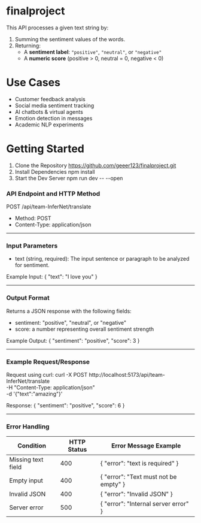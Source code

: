 # finalproject
This API processes a given text string by:

1. Summing the sentiment values of the words.
2. Returning:
   - A **sentiment label**: `"positive"`, `"neutral"`, or `"negative"`
   - A **numeric score** (positive > 0, neutral = 0, negative < 0)

# Use Cases

- Customer feedback analysis  
- Social media sentiment tracking  
- AI chatbots & virtual agents  
- Emotion detection in messages  
- Academic NLP experiments

# Getting Started

1. Clone the Repository
https://github.com/geeer123/finalproject.git
2. Install Dependencies
npm install
3. Start the Dev Server
npm run dev -- --open


### API Endpoint and HTTP Method

POST /api/team-InferNet/translate

- Method: POST
- Content-Type: application/json

---

### Input Parameters

- text (string, required): The input sentence or paragraph to be analyzed for sentiment.

Example Input:
{
  "text": "I love you"
}

---

### Output Format

Returns a JSON response with the following fields:

- sentiment: "positive", "neutral", or "negative"
- score: a number representing overall sentiment strength

Example Output:
{
  "sentiment": "positive",
  "score": 3
}

---

### Example Request/Response

Request using curl:
curl -X POST http://localhost:5173/api/team-InferNet/translate \
  -H "Content-Type: application/json" \
  -d '{"text":"amazing"}'

Response:
{
  "sentiment": "positive",
  "score": 6
}

---

### Error Handling

| Condition           | HTTP Status | Error Message Example                   |
|---------------------|-------------|------------------------------------------|
| Missing text field  | 400         | { "error": "text is required" }          |
| Empty input         | 400         | { "error": "Text must not be empty" }    |
| Invalid JSON        | 400         | { "error": "Invalid JSON" }              |
| Server error        | 500         | { "error": "Internal server error" }     |
